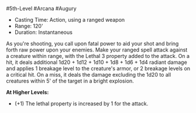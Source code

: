 #5th-Level #Arcana #Augury
 
- Casting Time: Action, using a ranged weapon
- Range: 120'
- Duration: Instantaneous  

As you're shooting, you call upon fatal power to aid your shot and bring forth raw power upon your enemies. Make your ranged spell attack against a creature within range, with the Lethal 3 property added to the attack. On a hit, it deals additional 1d20 + 1d12 + 1d10 + 1d8 + 1d6 + 1d4 radiant damage and applies 1 breakage level to the creature's armor, or 2 breakage levels on a critical hit. On a miss, it deals the damage excluding the 1d20 to all creatures within 5' of the target in a bright explosion.
 
**At Higher Levels:** 
* (+1) The lethal property is increased by 1 for the attack.